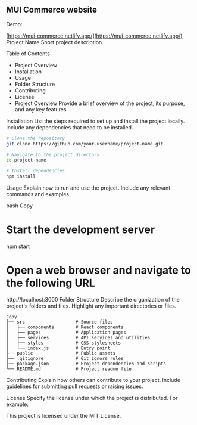 ## MUI Commerce website

Demo:  

[https://mui-commerce.netlify.app/](https://mui-commerce.netlify.app/)
Project Name
Short project description.

Table of Contents
- Project Overview
- Installation
- Usage
- Folder Structure
- Contributing
- License
- Project Overview
Provide a brief overview of the project, its purpose, and any key features.

Installation
List the steps required to set up and install the project locally. Include any dependencies that need to be installed.

```bash
# Clone the repository
git clone https://github.com/your-username/project-name.git

# Navigate to the project directory
cd project-name

# Install dependencies
npm install
```
Usage
Explain how to run and use the project. Include any relevant commands and examples.

bash
Copy
# Start the development server
npm start

# Open a web browser and navigate to the following URL
http://localhost:3000
Folder Structure
Describe the organization of the project's folders and files. Highlight any important directories or files.

```
Copy
├── src                   # Source files
│   ├── components        # React components
│   ├── pages             # Application pages
│   ├── services          # API services and utilities
│   ├── styles            # CSS stylesheets
│   └── index.js          # Entry point
├── public                # Public assets
├── .gitignore            # Git ignore rules
├── package.json          # Project dependencies and scripts
└── README.md             # Project readme file
```
Contributing
Explain how others can contribute to your project. Include guidelines for submitting pull requests or raising issues.

License
Specify the license under which the project is distributed. For example:

This project is licensed under the MIT License.
